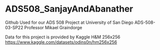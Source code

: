 # ADS508_SanjayAndAbanather
Github Used for our ADS 508 Project at University of San Diego
ADS-508-03-SP22
Professor Mikael Graindorge

Data for this project is provided by Kaggle
H&M 256x256
https://www.kaggle.com/datasets/odins0n/hm256x256
